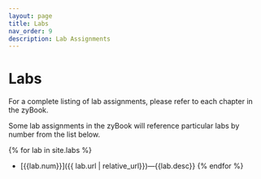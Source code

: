 ```yaml
---
layout: page
title: Labs
nav_order: 9
description: Lab Assignments
---
```


# Labs

For a complete listing of lab assignments, please refer to each chapter in the zyBook.

Some lab assignments in the zyBook will reference particular
labs by number from the list below.

{% for lab in site.labs %}
* [{{lab.num}}]({{ lab.url | relative_url}})&mdash;{{lab.desc}}
{% endfor %} 

